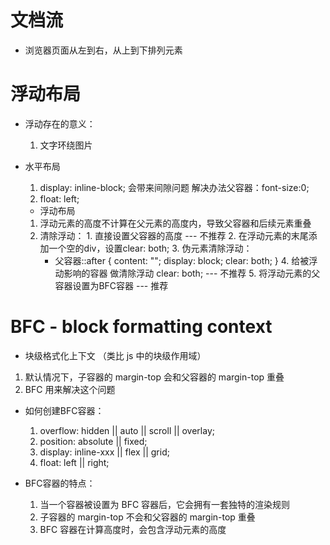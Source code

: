 # 文档流
- 浏览器页面从左到右，从上到下排列元素

# 浮动布局
- 浮动存在的意义：
  1. 文字环绕图片

- 水平布局
  1. display: inline-block;  会带来间隙问题  解决办法父容器：font-size:0;
  2. float: left;
    - 浮动布局
    1. 浮动元素的高度不计算在父元素的高度内，导致父容器和后续元素重叠
    2. 清除浮动：
      1. 直接设置父容器的高度  --- 不推荐
      2. 在浮动元素的末尾添加一个空的div，设置clear: both;
      3. 伪元素清除浮动：
        - 父容器::after {
          content: "";
          display: block;
          clear: both;
        }
      4. 给被浮动影响的容器 做清除浮动 clear: both;  --- 不推荐
      5. 将浮动元素的父容器设置为BFC容器  --- 推荐

# BFC - block formatting context
- 块级格式化上下文 （类比 js 中的块级作用域）

1. 默认情况下，子容器的 margin-top 会和父容器的 margin-top 重叠
2. BFC 用来解决这个问题

- 如何创建BFC容器：
  1. overflow: hidden || auto || scroll || overlay;
  2. position: absolute || fixed;
  3. display: inline-xxx || flex || grid;
  4. float: left || right;

- BFC容器的特点：
  1. 当一个容器被设置为 BFC 容器后，它会拥有一套独特的渲染规则
  2. 子容器的 margin-top 不会和父容器的 margin-top 重叠
  3. BFC 容器在计算高度时，会包含浮动元素的高度
